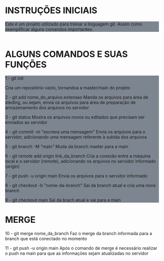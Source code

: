 <!--DOCTYPE html-->
<html>
<head>
</head>
<body>
<h1>INSTRUÇÕES INICIAIS</h1>
<div style="background-color: #7d8590;">
Este é um projeto utilizado para treinar a linguagem git. 
Assim como exemplificar alguns comandos importantes.
</div>
<br>

<h1>ALGUNS COMANDOS E SUAS FUNÇÕES</h1>
<div style="background-color: #7d8590;">
1 - git init<p>
Cria um repositório vazio, tornandoa a master/main do projeto

2 - git add nome_do_arquivo.extensao
Manda os arquivos para área de steding, ou sejam, envia os arquivos para área
de preparação de armazenamento dos arquivos no servidor

3 - git status
Mostra os arquivos novos ou editados que precisam ser enviados ao servidor

4 - git commit -m "escreva uma mensagem"
Envia os arquivos para o servidor, adicionando uma mensagem referente à subida 
dos arquivos

5 - git branch -M "main"
Muda da branch master para a main

6 - git remote add origin link_da_branch
Cria a conexão entre a máquina local e o servidor (remote), adicionando os
arquivos no servidor informado (origin)

7 - git push -u origin main
Envia os arquivos para o servidor informado

8 - git checkout -b "nome-da-branch"
Sai da branch atual e cria uma nova branch

9 - git checkout main
Sai da brach atual e vai para a main
</div>

<h1>MERGE</h1>
10 - git merge nome_da_branch
Faz o merge da branch informada para a branch que está conectado no momento

11 - git push -u origin main
Após o comando de merge é necessário realizar o push na main para que as informações 
sejam atualizadas no servidor
</body>
</html>